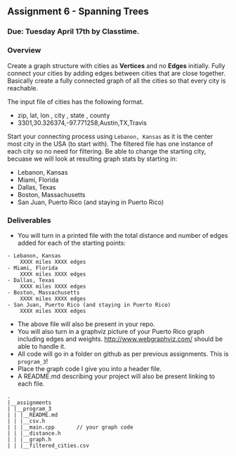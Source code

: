 ## Assignment 6 - Spanning Trees 
### Due: Tuesday April 17th by Classtime.

### Overview

Create a graph structure with cities as __Vertices__ and no __Edges__ initially. Fully connect your cities by adding edges between cities that are close together. Basically create a fully connected graph of all the cities so that every city is reachable. 

The input file of cities has the following format.

- zip, lat, lon , city , state , county
- 3301,30.326374,-97.771258,Austin,TX,Travis

Start your connecting process using `Lebanon, Kansas` as it is the center most city in the USA (to start with). The filtered file has one instance of each city so no need for filtering. Be able to change the starting city, becuase we will look at resulting graph stats by starting in:

- Lebanon, Kansas
- Miami, Florida
- Dallas, Texas
- Boston, Massachusetts
- San Juan, Puerto Rico (and staying in Puerto Rico)

### Deliverables

- You will turn in a printed file with the total distance and number of edges added for each of the starting points:

```
- Lebanon, Kansas 
    XXXX miles XXXX edges
- Miami, Florida
    XXXX miles XXXX edges
- Dallas, Texas
    XXXX miles XXXX edges
- Boston, Massachusetts
    XXXX miles XXXX edges
- San Juan, Puerto Rico (and staying in Puerto Rico)
    XXXX miles XXXX edges
```

- The above file will also be present in your repo.
- You will also turn in a graphviz picture of your Puerto Rico graph including edges and weights. http://www.webgraphviz.com/ should be able to handle it.
- All code will go in a folder on github as per previous assignments. This is `program_3`!
- Place the graph code I give you into a header file. 
- A README.md describing your project will also be present linking to each file.

```
.
|__assignments
| |__program_3
| | |__README.md
| | |__csv.h
| | |__main.cpp       // your graph code
| | |__distance.h
| | |__graph.h
| | |__filtered_cities.csv
```

